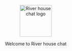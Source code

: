 
<p align="center">
  <a href="http://47.91.243.209:8000" target="_blank" rel="noopener noreferrer">
    <img width="100" src="http://47.91.243.209:8000/static/img/hippo.3db60216.svg" alt="River house chat logo">
  </a>
</p>

<p align="center">
Welcome to River house chat
<p/>
